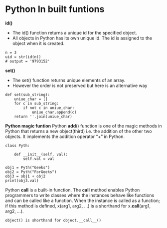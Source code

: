 # Python In built funtions 

**id()**

* The id() function returns a unique id for the specified object. 
* All objects in Python has its own unique id. The id is assigned to the object when it is created. 
```
n = 3
uid = str(id(n))
# output = '9793152'
```
**set()**

* The set() function returns unique elements of an array. 
* However the order is not preserved but here is an alternative way
```
def set(sub_string):
    uniue_char = []
    for c in sub_string:
        if not c in uniue_char:
            uniue_char.append(c)
    return ''.join(uniue_char)
```

**Python magic funtion**
Python __add__() function is one of the magic methods in Python that returns a new object(third) i.e. the addition of the other two objects. It implements the addition operator “+” in Python.
```
class Pyth:
  
    def __init__(self, val):
        self.val = val
  
obj1 = Pyth("Geeks")
obj2 = Pyth("ForGeeks")
obj3 = obj1 + obj2
print(obj3.val)
```

Python __call__ is a built-in function. The __call__ method enables Python programmers to write classes where the instances behave like functions and can be called like a function. When the instance is called as a function; if this method is defined, x(arg1, arg2, ...) is a shorthand for x.__call__(arg1, arg2, ...).

```
object() is shorthand for object.__call__()
```
